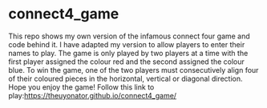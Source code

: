 # connect4_game
This repo shows my own version of the infamous connect four game and code behind it. I have adapted my version to allow players to enter their names to play. The game is only played by two players at a time with the first player assigned the colour red and the second assigned the colour blue. To win the game, one of the two players must consecutively align four of their coloured pieces in the horizontal, vertical or diagonal direction.
Hope you enjoy the game!
Follow this link to play:https://theuyonator.github.io/connect4_game/
